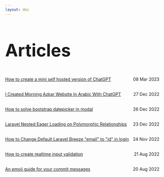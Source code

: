 ```yaml
---
layout: doc
---
```


<style>
    .article-list {
      padding-bottom: 1rem;
      padding-top: 1rem;
    }

    .border-t {
      border-top: solid 0.5px #bbb;
    }

    .article-list span {
      float: right;
    }

    .title {
      line-height: 64px;
      font-size: 56px;
      color: var(--vp-c-yellow);
    }
</style>


<h1 class="title">Articles</h1>


<div class="article-list text-center">
  <a href="/en/articles/mini-self-hosted-version-chatgpt">How to create a mini self hosted version of ChatGPT</a>
  <span>08 Mar 2023</span>
</div>

<div class="article-list text-center">
  <a href="/en/articles/chatgpt-arabic-morning-azkar">I Created Morning Azkar Website In Arabic With ChatGPT</a>
  <span>27 Dec 2022</span>
</div>

<div class="article-list text-center">
  <a href="/en/articles/add-bootstrap-datepicker-in-modal">How to solve bootstrap datepicker in modal</a>
  <span>26 Dec 2022</span>
</div>

<div class="article-list text-center">
  <a href="/en/articles/laravel-nested-eager-loading-on-polymorphic-relationships">Laravel Nested Eager Loading on Polymorphic Relationships</a>
  <span>23 Dec 2022</span>
</div>

<div class="article-list text-center">
  <a href="/en/articles/change-default-Laravel-breeze-in-login">How to Change Default Laravel Breeze "email" to "id" in login</a>
  <span>24 Nov 2022</span>
</div>

<div class="article-list text-center">
  <a href="/en/articles/realtime-input-validation">How to create realtime input validation</a>
  <span>21 Aug 2022</span>
</div>

<div class="article-list text-center">
  <a href="/en/articles/gitmoji">An emoji guide for your commit messages</a>
  <span>20 Aug 2022</span>
</div>


